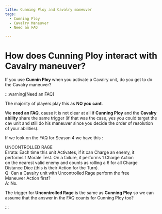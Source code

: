 ```yaml
---
title: Cunning Ploy and Cavalry maneuver
tags:
  - Cunning Ploy
  - Cavalry Maneuver
  - Need an FAQ

---
```


# How does Cunning Ploy interact with Cavalry maneuver?


If you use **Cunnin Ploy**  when you activate a Cavalry unit, do you get to do the Cavalry maneuver?

:::warning[Need an FAQ]

The majority of players play this as **NO you cant**.

We **need an FAQ**, cause it is not clear at all if **Cunning Ploy** and the **Cavalry ability** share the same trigger (if that was the case, yes you could target the cav unit and still do his maneuver since you decide the order of resolution of your abilities).

If we look on the FAQ for Season 4 we have this : 

UNCONTROLLED RAGE<br/>
Errata: Each time this unit Activates, if it can Charge an enemy, it<br/>
performs 1 Morale Test. On a failure, it performs 1 Charge Action<br/>
on the nearest valid enemy and counts as rolling a 6 for all Charge<br/>
Distance Dice (this is their Action for the Turn).<br/>
Q: Can a Cavalry unit with Uncontrolled Rage perform the free<br/>
Maneuver Action first?<br/>
A: No.<br/>

The trigger for **Uncontrolled Rage** is the same as **Cunning Ploy** so we can assume that the answer in the FAQ counts for Cunning Ploy too?


:::
